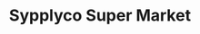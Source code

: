 ---
title: "Sypplyco Super Market"
url: /thiruvananthapuram/sypplyco-super-market/
shop: Supermarkt
---
